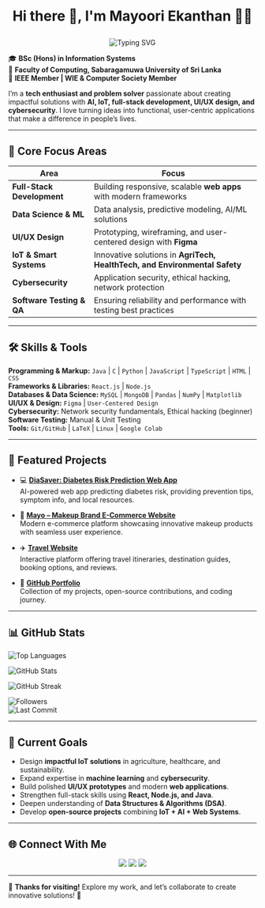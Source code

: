 # <p align="center">Hi there 👋, I'm Mayoori Ekanthan 👩‍💻</p>
<p align="center">
  <img src="https://readme-typing-svg.demolab.com?font=Fira+Code&size=28&pause=1000&color=7F7FD5&width=600&lines=Hi+there!+I'm+Mayoori+Ekanthan+👋;Tech+Enthusiast+|+AI+|+IoT+|+Web+Dev" alt="Typing SVG" />
</p>

🎓 **BSc (Hons) in Information Systems**  
📍 **Faculty of Computing, Sabaragamuwa University of Sri Lanka**  
🌟 **IEEE Member | WIE & Computer Society Member**  

I’m a **tech enthusiast and problem solver** passionate about creating impactful solutions with **AI, IoT, full-stack development, UI/UX design, and cybersecurity**. I love turning ideas into functional, user-centric applications that make a difference in people’s lives.  

---

## 🚀 Core Focus Areas

| Area | Focus |
|------|-------|
| **Full-Stack Development** | Building responsive, scalable **web apps** with modern frameworks |
| **Data Science & ML** | Data analysis, predictive modeling, AI/ML solutions |
| **UI/UX Design** | Prototyping, wireframing, and user-centered design with **Figma** |
| **IoT & Smart Systems** | Innovative solutions in **AgriTech, HealthTech, and Environmental Safety** |
| **Cybersecurity** | Application security, ethical hacking, network protection |
| **Software Testing & QA** | Ensuring reliability and performance with testing best practices |

---

## 🛠 Skills & Tools

**Programming & Markup:** `Java` | `C` | `Python` | `JavaScript` | `TypeScript` | `HTML` | `CSS`  
**Frameworks & Libraries:** `React.js` | `Node.js`  
**Databases & Data Science:** `MySQL` | `MongoDB` | `Pandas` | `NumPy` | `Matplotlib`  
**UI/UX & Design:** `Figma` | `User-Centered Design`  
**Cybersecurity:** Network security fundamentals, Ethical hacking (beginner)  
**Software Testing:** Manual & Unit Testing  
**Tools:** `Git/GitHub` | `LaTeX` | `Linux` | `Google Colab`  

---

## 📂 Featured Projects

- 💻 [**DiaSaver: Diabetes Risk Prediction Web App**](https://github.com/MayooriEkanthan/DiaSaver.git)  
  AI-powered web app predicting diabetes risk, providing prevention tips, symptom info, and local resources.

- 💄 [**Mayo – Makeup Brand E-Commerce Website**](https://github.com/MayooriEkanthan/Makeupbrand_Mayo.git)  
  Modern e-commerce platform showcasing innovative makeup products with seamless user experience.

- ✈️ [**Travel Website**](https://github.com/MayooriEkanthan/TravelWebsite.git)  
  Interactive platform offering travel itineraries, destination guides, booking options, and reviews.

- 🚀 [**GitHub Portfolio**](https://github.com/MayooriEkanthan)  
  Collection of my projects, open-source contributions, and coding journey.

---

## 📊 GitHub Stats
![Top Languages](https://github-readme-stats.vercel.app/api/top-langs/?username=MayooriEkanthan&layout=compact&theme=tokyonight)  

![GitHub Stats](https://github-readme-stats.vercel.app/api?username=MayooriEkanthan&show_icons=true&theme=tokyonight)

![GitHub Streak](https://github-readme-streak-stats.herokuapp.com/?user=MayooriEkanthan&theme=tokyonight)  

![Followers](https://img.shields.io/github/followers/MayooriEkanthan?label=Followers&style=for-the-badge)  
![Last Commit](https://img.shields.io/github/last-commit/MayooriEkanthan/DiaSaver?style=for-the-badge&color=green)

---

## 🎯 Current Goals

- Design **impactful IoT solutions** in agriculture, healthcare, and sustainability.  
- Expand expertise in **machine learning** and **cybersecurity**.  
- Build polished **UI/UX prototypes** and modern **web applications**.  
- Strengthen full-stack skills using **React, Node.js, and Java**.  
- Deepen understanding of **Data Structures & Algorithms (DSA)**.  
- Develop **open-source projects** combining **IoT + AI + Web Systems**.  

---

## 🌐 Connect With Me

<p align="center">
  <a href="mailto:mayooriekanthan90@gmail.com"><img src="https://img.shields.io/badge/Gmail-Email-red?style=for-the-badge&logo=gmail" /></a>
  <a href="https://www.linkedin.com/in/mayoori-ekanthan-7888a6337/"><img src="https://img.shields.io/badge/LinkedIn-Connect-blue?style=for-the-badge&logo=linkedin" /></a>
  <a href="https://github.com/MayooriEkanthan"><img src="https://img.shields.io/badge/GitHub-Portfolio-black?style=for-the-badge&logo=github" /></a>
</p>

---

🌟 **Thanks for visiting!** Explore my work, and let’s collaborate to create innovative solutions! 🤝

